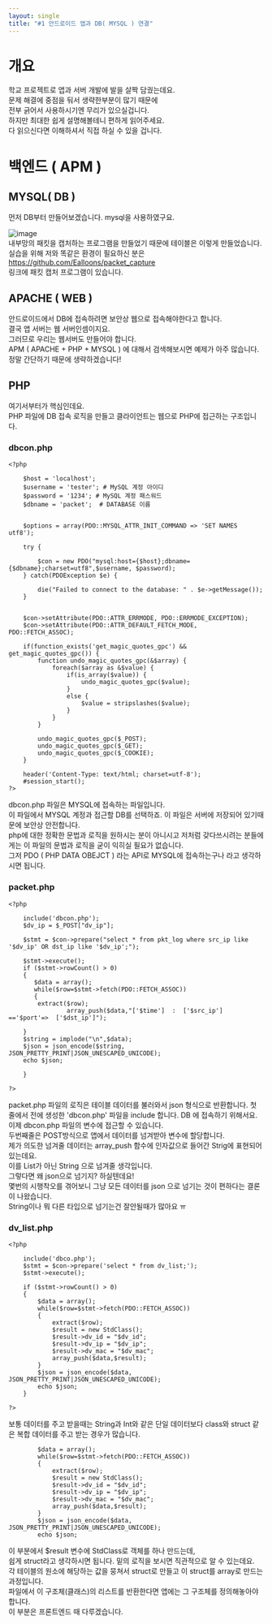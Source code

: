 ```yaml
---
layout: single
title: "#1 안드로이드 앱과 DB( MYSQL ) 연결"
---
```

# 개요
학교 프로젝트로 앱과 서버 개발에 발을 살짝 담궜는데요. <br>
문제 해결에 중점을 둬서 생략한부분이 많기 때문에 <br>
전부 긁어서 사용하시기엔 무리가 있으실겁니다. <br>
하지만 최대한 쉽게 설명해볼테니 편하게 읽어주세요. <br>
다 읽으신다면 이해하셔서 직접 하실 수 있을 겁니다. <br>

# 백엔드 ( APM )
## MYSQL( DB )
먼저 DB부터 만들어보겠습니다. mysql을 사용하였구요. <br>

![image](https://user-images.githubusercontent.com/92561389/147692126-0853dab9-1893-4e83-9057-bb70951d34b3.png) <br>
내부망의 패킷을 캡처하는 프로그램을 만들었기 때문에 테이블은 이렇게 만들었습니다. <br>
실습을 위해 저와 똑같은 환경이 필요하신 분은 https://github.com/Ealloons/packet_capture <br>
링크에 패킷 캡처 프로그램이 있습니다.

## APACHE ( WEB )
안드로이드에서 DB에 접속하려면 보안상 웹으로 접속해야한다고 합니다. <br>
결국 앱 서버는 웹 서버인셈이지요. <br>
그러므로 우리는 웹서버도 만들어야 합니다. <br>
APM ( APACHE + PHP + MYSQL ) 에 대해서 검색해보시면 예제가 아주 많습니다. <br>
정말 간단하기 때문에 생략하겠습니다! 

## PHP
여기서부터가 핵심인데요. <br>
PHP 파일에 DB 접속 로직을 만들고 클라이언트는 웹으로 PHP에 접근하는 구조입니다. <br>

### dbcon.php
```
<?php

    $host = 'localhost';
    $username = 'tester'; # MySQL 계정 아이디
    $password = '1234'; # MySQL 계정 패스워드
    $dbname = 'packet';  # DATABASE 이름


    $options = array(PDO::MYSQL_ATTR_INIT_COMMAND => 'SET NAMES utf8');
    
    try {

        $con = new PDO("mysql:host={$host};dbname={$dbname};charset=utf8",$username, $password);
    } catch(PDOException $e) {

        die("Failed to connect to the database: " . $e->getMessage()); 
    }


    $con->setAttribute(PDO::ATTR_ERRMODE, PDO::ERRMODE_EXCEPTION);
    $con->setAttribute(PDO::ATTR_DEFAULT_FETCH_MODE, PDO::FETCH_ASSOC);

    if(function_exists('get_magic_quotes_gpc') && get_magic_quotes_gpc()) { 
        function undo_magic_quotes_gpc(&$array) { 
            foreach($array as &$value) { 
                if(is_array($value)) { 
                    undo_magic_quotes_gpc($value); 
                } 
                else { 
                    $value = stripslashes($value); 
                } 
            } 
        } 
 
        undo_magic_quotes_gpc($_POST); 
        undo_magic_quotes_gpc($_GET); 
        undo_magic_quotes_gpc($_COOKIE); 
    } 
 
    header('Content-Type: text/html; charset=utf-8'); 
    #session_start();
?> 
```

dbcon.php 파일은 MYSQL에 접속하는 파일입니다. <br>
이 파일에서 MYSQL 계정과 접근할 DB를 선택하죠. 이 파일은 서버에 저장되어 있기때문에 보안상 안전합니다. <br>
php에 대한 정확한 문법과 로직을 원하시는 분이 아니시고 저처럼 갖다쓰시려는 분들에게는 이 파일의 문법과 로직을 굳이 익히실 필요가 없습니다. <br>
그저 PDO ( PHP DATA OBEJCT ) 라는 API로 MYSQL에 접속하는구나 라고 생각하시면 됩니다. <br>


### packet.php
```
<?php 

    include('dbcon.php'); 
    $dv_ip = $_POST["dv_ip"];
    
    $stmt = $con->prepare("select * from pkt_log where src_ip like '$dv_ip' OR dst_ip like '$dv_ip';");
    
    $stmt->execute();
    if ($stmt->rowCount() > 0)
    {
       $data = array(); 
       while($row=$stmt->fetch(PDO::FETCH_ASSOC))
       {
       	extract($row);    		
            	array_push($data,"['$time']  :  ['$src_ip']  =='$port'=>  ['$dst_ip']");
            	
	}
	$string = implode("\n",$data);
	$json = json_encode($string, JSON_PRETTY_PRINT|JSON_UNESCAPED_UNICODE);
	echo $json;
		
    }
   
?>
```
packet.php 파일의 로직은 테이블 데이터를 불러와서 json 형식으로 반환합니다.
첫 줄에서 전에 생성한 'dbcon.php' 파일을 include 합니다. DB 에 접속하기 위해서요. <br>
이제 dbcon.php 파일의 변수에 접근할 수 있습니다. <br>
두번째줄은 POST방식으로 앱에서 데이터를 넘겨받아 변수에 할당합니다. <br>
제가 의도한 넘겨줄 데이터는 array_push 함수에 인자값으로 들어간 Strig에 표현되어 있는데요. <br>
이를 List가 아닌 String 으로 넘겨줄 생각입니다. <br>
그렇다면 왜 json으로 넘기지? 하실텐데요! <br>
몇번의 시행착오를 겪어보니 그냥 모든 데이터를 json 으로 넘기는 것이 편하다는 결론이 나왔습니다. <br>
String이나 뭐 다른 타입으로 넘기는건 잘안될때가 많아요 ㅠ

### dv_list.php
```
<?php

    include('dbco.php');
    $stmt = $con->prepare('select * from dv_list;');
    $stmt->execute();

    if ($stmt->rowCount() > 0)
    {
        $data = array();
        while($row=$stmt->fetch(PDO::FETCH_ASSOC))
        {
            extract($row);
            $result = new StdClass();
            $result->dv_id = "$dv_id";
            $result->dv_ip = "$dv_ip";
            $result->dv_mac = "$dv_mac";
            array_push($data,$result);
        }
        $json = json_encode($data, JSON_PRETTY_PRINT|JSON_UNESCAPED_UNICODE);
        echo $json;
    }

?>
```
보통 데이터를 주고 받을때는 String과 Int와 같은 단일 데이터보다
class와 struct 같은 복합 데이터를 주고 받는 경우가 많습니다.
```
        $data = array();
        while($row=$stmt->fetch(PDO::FETCH_ASSOC))
        {
            extract($row);
            $result = new StdClass();
            $result->dv_id = "$dv_id";
            $result->dv_ip = "$dv_ip";
            $result->dv_mac = "$dv_mac";
            array_push($data,$result);
        }
        $json = json_encode($data, JSON_PRETTY_PRINT|JSON_UNESCAPED_UNICODE);
        echo $json;
```
이 부분에서 $result 변수에 StdClass로 객체를 하나 만드는데, <br>
쉽게 struct라고 생각하시면 됩니다. 밑의 로직을 보시면 직관적으로 알 수 있는데요. <br>
각 테이블의 원소에 해당하는 값을 뭉쳐서 struct로 만들고 이 struct를 array로 만드는 과정입니다. <br>
파일에서 이 구조체(클래스)의 리스트를 반환한다면 앱에는 그 구조체를 정의해놓아야 합니다. <br>
이 부분은 프론트엔드 때 다루겠습니다. <br>

        
